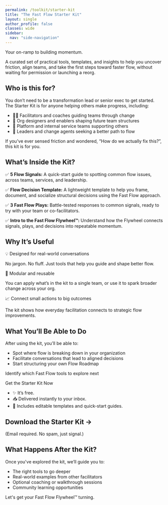 ```yaml
---
permalink: /toolkit/starter-kit
title: "The Fast Flow Starter Kit"
layout: single
author_profile: false
classes: wide
sidebar:
  nav: "side-navigation"
---
```


Your on-ramp to building momentum.

A curated set of practical tools, templates, and insights to help you uncover friction, align teams, and take the first steps toward faster flow, without waiting for permission or launching a reorg.

## Who is this for?

You don’t need to be a transformation lead or senior exec to get started.
The Starter Kit is for anyone helping others make progress, including:

- 👩‍🏫 Facilitators and coaches guiding teams through change
- 🧭 Org designers and enablers shaping future team structures
- 🧱 Platform and internal service teams supporting others
- 🧠 Leaders and change agents seeking a better path to flow

If you've ever sensed friction and wondered, “How do we actually fix this?”, this kit is for you.

## What’s Inside the Kit?

✅ **5 Flow Signals:** A quick-start guide to spotting common flow issues, across teams, services, and leadership.

✅ **Flow Decision Template:** A lightweight template to help you frame, document, and socialize structural decisions using the Fast Flow approach.

✅ **3 Fast Flow Plays:** Battle-tested responses to common signals, ready to try with your team or co-facilitators.

✅ **Intro to the Fast Flow Flywheel™️:** Understand how the Flywheel connects signals, plays, and decisions into repeatable momentum.

## Why It’s Useful

💡 Designed for real-world conversations

No jargon. No fluff. Just tools that help you guide and shape better flow.

🔁 Modular and reusable

You can apply what’s in the kit to a single team, or use it to spark broader change across your org.

📈 Connect small actions to big outcomes

The kit shows how everyday facilitation connects to strategic flow improvements.

## What You’ll Be Able to Do

After using the kit, you’ll be able to:

- Spot where flow is breaking down in your organization
- Facilitate conversations that lead to aligned decisions
- Start structuring your own Flow Roadmap

Identify which Fast Flow tools to explore next

Get the Starter Kit Now

- ✨ It’s free.
- 📥 Delivered instantly to your inbox.
- 🚀 Includes editable templates and quick-start guides.

## Download the Starter Kit →

<script async data-uid="def0362303" src="https://conjurer.kit.com/def0362303/index.js"></script>

(Email required. No spam, just signal.)

## What Happens After the Kit?

Once you've explored the kit, we’ll guide you to:

- The right tools to go deeper
- Real-world examples from other facilitators
- Optional coaching or walkthrough sessions
- Community learning opportunities

Let's get your Fast Flow Flywheel™️ turning.
